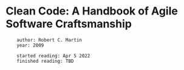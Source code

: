 # Clean Code: A Handbook of Agile Software Craftsmanship

        author: Robert C. Martin
        year: 2009

        started reading: Apr 5 2022
        finished reading: TBD

